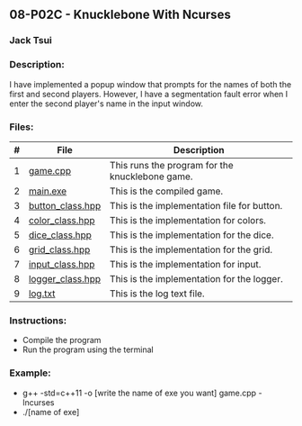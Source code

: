 ## 08-P02C - Knucklebone With Ncurses
### Jack Tsui
### Description:
I have implemented a popup window that prompts for the names of both the first and second players. However, I have a segmentation fault error when I enter the second player's name in the input window. 

### Files:
|   #   | File            | Description                                        |
| :---: | --------------- | -------------------------------------------------- |
|   1   | [game.cpp](https://github.com/jtsui23-code/2143-OOP/blob/main/Assignments/08-P02C/game.cpp)        | This runs the program for the knucklebone game.      |
|   2   | [main.exe](https://github.com/jtsui23-code/2143-OOP/blob/main/Assignments/08-P02C/main)          | This is the compiled game.                       |
|   3  | [button_class.hpp](https://github.com/jtsui23-code/2143-OOP/blob/main/Assignments/08-P02C/button_class.h)          | This is the implementation file for button.                       |
|   4   | [color_class.hpp](https://github.com/jtsui23-code/2143-OOP/blob/main/Assignments/08-P02C/color_class.hpp)          | This is the implementation for colors.                       |
|   5   | [dice_class.hpp](https://github.com/jtsui23-code/2143-OOP/blob/main/Assignments/08-P02C/dice_class.hpp)          | This is the implementation for the dice.                       |
|   6  | [grid_class.hpp](https://github.com/jtsui23-code/2143-OOP/blob/main/Assignments/08-P02C/grid_class.hpp)          | This is the implementation for the grid.                       |
|   7   | [input_class.hpp](https://github.com/jtsui23-code/2143-OOP/blob/main/Assignments/08-P02C/input_class.hpp)          | This is the implementation for input.                       |
|   8   | [logger_class.hpp](https://github.com/jtsui23-code/2143-OOP/blob/main/Assignments/08-P02C/logger_class.hpp)          | This is the implementation for the logger.                       |
|   9   | [log.txt](https://github.com/jtsui23-code/2143-OOP/blob/main/Assignments/08-P02C/log.txt)          | This is the log text file.                       |




### Instructions:

- Compile the program
- Run the program using the terminal

### Example:
  - g++ -std=c++11 -o [write the name of exe you want] game.cpp -lncurses
  - ./[name of exe] 
